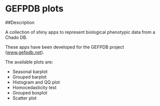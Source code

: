 GEFPDB plots
===========

##Description

A collection of shiny apps to represent biological phenotypic data from a Chado DB.

These apps have been developed for the GEFPDB project (www.gefpdb.net).

The available plots are:

* Seasonal barplot
* Grouped barplot
* Histogram and QQ plot
* Homocedasticity test
* Grouped boxplot
* Scatter plot


